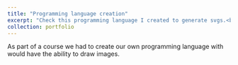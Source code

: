 ```yaml
---
title: "Programming language creation"
excerpt: "Check this programming language I created to generate svgs.<br/><img src='/images/INF600E_chess_board.png'>"
collection: portfolio
---
```


As part of a course we had to create our own programming language with would have the ability to draw images. 